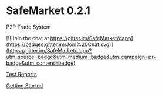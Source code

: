 # SafeMarket 0.2.1

P2P Trade System

[![Join the chat at https://gitter.im/SafeMarket/dapp](https://badges.gitter.im/Join%20Chat.svg)](https://gitter.im/SafeMarket/dapp?utm_source=badge&utm_medium=badge&utm_campaign=pr-badge&utm_content=badge)

[Test Reports](/reports/0.2.1/)

[Getting Started](https://github.com/SafeMarket/dapp/wiki/Getting-Started)